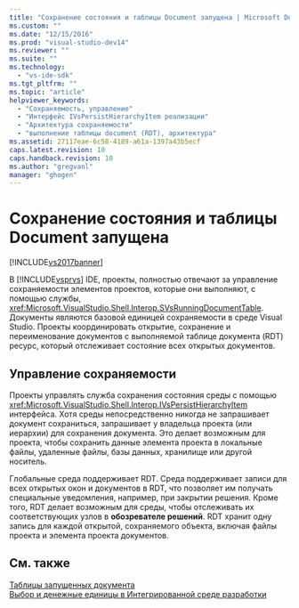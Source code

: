 ```yaml
---
title: "Сохранение состояния и таблицы Document запущена | Microsoft Docs"
ms.custom: ""
ms.date: "12/15/2016"
ms.prod: "visual-studio-dev14"
ms.reviewer: ""
ms.suite: ""
ms.technology: 
  - "vs-ide-sdk"
ms.tgt_pltfrm: ""
ms.topic: "article"
helpviewer_keywords: 
  - "Сохраняемость, управление"
  - "Интерфейс IVsPersistHierarchyItem реализации"
  - "Архитектура сохраняемости"
  - "выполнение таблицы document (RDT), архитектура"
ms.assetid: 27117eae-6c58-4189-a61a-1397a43b5ecf
caps.latest.revision: 10
caps.handback.revision: 10
ms.author: "gregvanl"
manager: "ghogen"
---
```

# Сохранение состояния и таблицы Document запущена
[!INCLUDE[vs2017banner](../../code-quality/includes/vs2017banner.md)]

В [!INCLUDE[vsprvs](../../code-quality/includes/vsprvs_md.md)] IDE, проекты, полностью отвечают за управление сохраняемости элементов проектов, которые они выполняют, с помощью службы, <xref:Microsoft.VisualStudio.Shell.Interop.SVsRunningDocumentTable>. Документы являются базовой единицей сохраняемости в среде Visual Studio. Проекты координировать открытие, сохранение и переименование документов с выполняемой таблице документа \(RDT\) ресурс, который отслеживает состояние всех открытых документов.  
  
## Управление сохраняемости  
 Проекты управлять служба сохранения состояния среды с помощью <xref:Microsoft.VisualStudio.Shell.Interop.IVsPersistHierarchyItem> интерфейса. Хотя среды непосредственно никогда не запрашивает документ сохраниться, запрашивает у владельца проекта \(или иерархии\) для сохранения документа. Это делает возможным для проекта, чтобы сохранить данные элемента проекта в локальные файлы, удаленные файлы, базы данных, хранилище или другой носитель.  
  
 Глобальные среда поддерживает RDT. Среда поддерживает записи для всех открытых окон и документов в RDT, что позволяет им получать специальные уведомления, например, при закрытии решения. Кроме того, RDT делает возможным для среды, чтобы отслеживать их соответствующих узлов в **обозревателе решений**. RDT хранит одну запись для каждой открытой, сохраняемого объекта, включая файлы проекта и элемента проекта документов.  
  
## См. также  
 [Таблицы запущенных документа](../../extensibility/internals/running-document-table.md)   
 [Выбор и денежные единицы в Интегрированной среде разработки](../../extensibility/internals/selection-and-currency-in-the-ide.md)